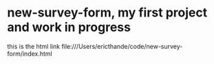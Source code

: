 # new-survey-form, my first project and work in progress
this is the html link
file:///Users/ericthande/code/new-survey-form/index.html

